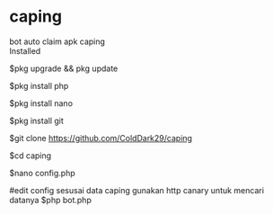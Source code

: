 # caping
bot auto claim apk caping  
Installed  

$pkg upgrade && pkg update   

$pkg install php

$pkg install nano

$pkg install git

$git clone https://github.com/ColdDark29/caping

$cd caping

$nano config.php

#edit config sesusai data caping
gunakan http canary untuk mencari datanya
$php bot.php
